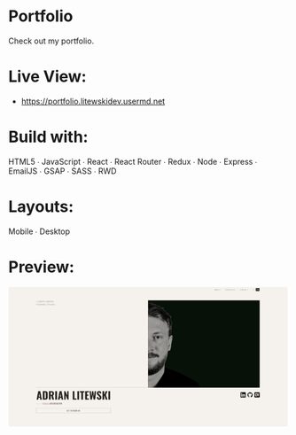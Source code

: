 # Portfolio
Check out my portfolio.

# Live View:
- https://portfolio.litewskidev.usermd.net

# Build with:
HTML5 ∙ JavaScript ∙ React ∙ React Router ∙ Redux ∙ Node ∙ Express ∙ EmailJS ∙ GSAP ∙ SASS ∙ RWD

# Layouts:
Mobile ∙ Desktop

# Preview:
![portfolio](portfolio.png)
